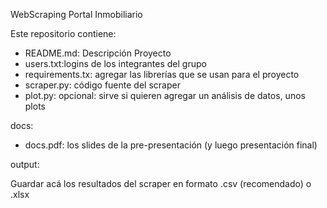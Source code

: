 WebScraping Portal Inmobiliario


Este repositorio contiene:

- README.md: Descripción Proyecto
- users.txt:logins de los integrantes del grupo
- requirements.tx: agregar las librerías que se usan para el proyecto
- scraper.py: código fuente del scraper
- plot.py: opcional: sirve si quieren agregar un análisis de datos, unos plots

docs:
- docs.pdf: los slides de la pre-presentación (y luego presentación final)

output:

Guardar acá los resultados del scraper en formato .csv (recomendado) o .xlsx



